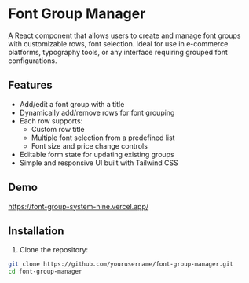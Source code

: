 # Font Group Manager

A React component that allows users to create and manage font groups with customizable rows, font selection. Ideal for use in e-commerce platforms, typography tools, or any interface requiring grouped font configurations.

## Features

- Add/edit a font group with a title
- Dynamically add/remove rows for font grouping
- Each row supports:
  - Custom row title
  - Multiple font selection from a predefined list
  - Font size and price change controls
- Editable form state for updating existing groups
- Simple and responsive UI built with Tailwind CSS

## Demo

https://font-group-system-nine.vercel.app/

## Installation

1. Clone the repository:

```bash
git clone https://github.com/yourusername/font-group-manager.git
cd font-group-manager
```
